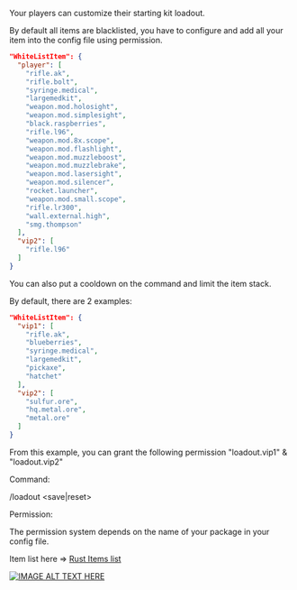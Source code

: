 Your players can customize their starting kit loadout.

By default all items are blacklisted, you have to configure and add all your item into the config file using permission.

```json
"WhiteListItem": {
  "player": [
    "rifle.ak",   
    "rifle.bolt",   
    "syringe.medical",   
    "largemedkit",   
    "weapon.mod.holosight",    
    "weapon.mod.simplesight",   
    "black.raspberries",   
    "rifle.l96",   
    "weapon.mod.8x.scope",   
    "weapon.mod.flashlight",   
    "weapon.mod.muzzleboost",   
    "weapon.mod.muzzlebrake",    
    "weapon.mod.lasersight",   
    "weapon.mod.silencer",    
    "rocket.launcher",     
    "weapon.mod.small.scope",       
    "rifle.lr300",  
    "wall.external.high", 
    "smg.thompson"
  ],
  "vip2": [
    "rifle.l96"
  ]
}
```

You can also put a cooldown on the command and limit the item stack.

By default, there are 2 examples:

```json
"WhiteListItem": {
  "vip1": [
    "rifle.ak",
    "blueberries",
    "syringe.medical",
    "largemedkit",
    "pickaxe",
    "hatchet"
  ],
  "vip2": [
    "sulfur.ore",
    "hq.metal.ore",
    "metal.ore"
  ]
}
```



From this example, you can grant the following permission "loadout.vip1" & "loadout.vip2"

Command:

/loadout <save|reset>

Permission:

The permission system depends on the name of your package in your config file.

Item list here => [Rust Items list](https://www.corrosionhour.com/rust-item-list/)

[![IMAGE ALT TEXT HERE](https://img.youtube.com/vi/wOFS4fWyGyw/0.jpg)](https://www.youtube.com/watch?v=wOFS4fWyGyw)
